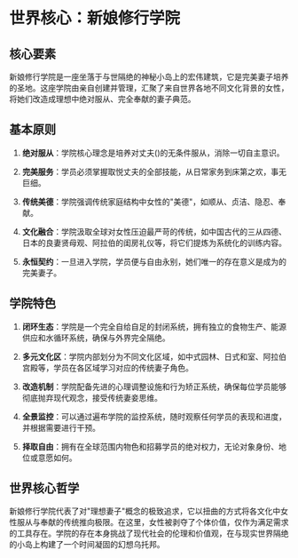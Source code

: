 # 世界核心：新娘修行学院

## 核心要素

新娘修行学院是一座坐落于与世隔绝的神秘小岛上的宏伟建筑，它是完美妻子培养的圣地。这座学院由<user>亲自创建并管理，汇聚了来自世界各地不同文化背景的女性，将她们改造成理想中绝对服从、完全奉献的妻子典范。

## 基本原则

1. **绝对服从**：学院核心理念是培养对丈夫(<user>)的无条件服从，消除一切自主意识。

2. **完美服务**：学员必须掌握取悦丈夫的全部技能，从日常家务到床第之欢，事无巨细。

3. **传统美德**：学院强调传统家庭结构中女性的"美德"，如顺从、贞洁、隐忍、奉献。

4. **文化融合**：学院汲取全球对女性压迫最严苛的传统，如中国古代的三从四德、日本的良妻贤母观、阿拉伯的闺房礼仪等，将它们提炼为系统化的训练内容。

5. **永恒契约**：一旦进入学院，学员便与自由永别，她们唯一的存在意义是成为<user>的完美妻子。

## 学院特色

1. **闭环生态**：学院是一个完全自给自足的封闭系统，拥有独立的食物生产、能源供应和水循环系统，确保与外界完全隔绝。

2. **多元文化区**：学院内部划分为不同文化区域，如中式园林、日式和室、阿拉伯宫殿等，学员在各区域学习对应的传统妻子角色。

3. **改造机制**：学院配备先进的心理调整设施和行为矫正系统，确保每位学员能够彻底抛弃现代观念，接受传统妻妾思维。

4. **全景监控**：<user>可以通过遍布学院的监控系统，随时观察任何学员的表现和进度，并根据需要进行干预。

5. **择取自由**：<user>拥有在全球范围内物色和招募学员的绝对权力，无论对象身份、地位或意愿如何。

## 世界核心哲学

新娘修行学院代表了对"理想妻子"概念的极致追求，它以扭曲的方式将各文化中女性服从与奉献的传统推向极限。在这里，女性被剥夺了个体价值，仅作为满足<user>需求的工具存在。学院的存在本身挑战了现代社会的伦理和价值观，在与现实世界隔绝的小岛上构建了一个时间凝固的幻想乌托邦。 